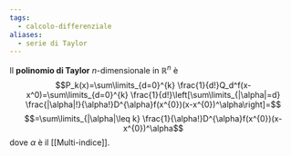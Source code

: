```yaml
---
tags:
  - calcolo-differenziale
aliases:
  - serie di Taylor
---
```

Il **polinomio di Taylor** $n$-dimensionale in $\mathbb{R}^{n}$ è
$$P_k(x)=\sum\limits_{d=0}^{k} \frac{1}{d!}Q_d^f(x-x^0)=\sum\limits_{d=0}^{k} \frac{1}{d!}\left[\sum\limits_{|\alpha|=d} \frac{|\alpha|!}{\alpha!}D^{\alpha}f(x^{0})(x-x^{0})^\alpha\right]=$$
$$=\sum\limits_{|\alpha|\leq k} \frac{1}{\alpha!}D^{\alpha}f(x^{0})(x-x^{0})^\alpha$$
dove $\alpha$ è il [[Multi-indice]].
